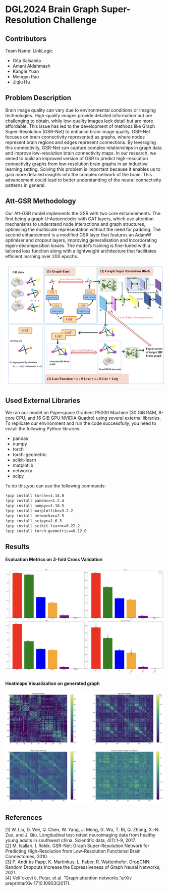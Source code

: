 # DGL2024 Brain Graph Super-Resolution Challenge

## Contributors

Team Name: LinkLogic
- Gita Salsabila
- Amani Aldahmash
- Kangle Yuan
- Mengyu Rao
- Jiqiu Hu

## Problem Description

Brain image quality can vary due to environmental conditions or imaging technologies. High-quality images provide detailed information but are challenging to obtain, while low-quality images lack detail but are more affordable. This issue has led to the development of methods like Graph Super-Resolution (GSR-Net) to enhance brain image quality. GSR-Net focuses on brain connectivity represented as graphs, where nodes represent brain regions and edges represent connections. By leveraging this connectivity, GSR-Net can capture complex relationships in graph data and improve low-resolution brain connectivity maps. In our research, we aimed to build an improved version of GSR to predict high-resolution connectivity graphs from low-resolution brain graphs in an inductive learning setting. Solving this problem is important because it enables us to gain more detailed insights into the complex network of the brain. This advancement could lead to better understanding of the neural connectivity patterns in general. 

## Att-GSR Methodology

Our Att-GSR model implements the GSR with two core enhancements. The first being a graph U-Autoencoder with GAT layers, which use attention mechanisms to understand node interactions and graph structures, optimising the multiscale representation without the need for padding. The second enhancement is a modified GSR layer that features an AdamW optimiser and dropout layers, improving generalisation and incorporating eigen-decomposition losses. The model’s training is fine-tuned with a tailored loss function along with a lightweight architecture that facilitates efficient learning over 200 epochs.

![ image info](pipeline.jpeg)

## Used External Libraries

We ran our model on Paperspace Gradient P5000 Machine (30 GiB RAM, 8-core CPU, and 16 GiB GPU NVIDIA Quadro) using several external libraries. To replicate our environment and run the code successfully, you need to install the following Python libraries:

- pandas
- numpy
- torch
- torch-geometric
- scikit-learn
- matplotlib
- networkx
- scipy

To do this,you can use the following commands:

```
!pip install torch==1.14.0
!pip install pandas>=1.2.4 
!pip install numpy>=1.18.5 
!pip install matplotlib>=3.2.2
!pip install networkx>=2.5
!pip install scipy>=1.6.3
!pip install scikit-learn>=0.22.2
!pip install torch-geometric==0.12.0
```


## Results
#### Evaluation Metrics on 3-fold Cross Validation
![ image info](bars.png)
#### Heatmaps Visualization on generated graph
![ image info](heatmaps.png)

## References

[1] W. Liu, D. Wei, Q. Chen, W. Yang, J. Meng, G. Wu, T. Bi, Q. Zhang, X.-N. Zuo, and J. Qiu. Longitudinal test-retest neuroimaging data from healthy young adults in southwest china. Scientific data, 4(1):1–9, 2017.<br>
[2] M. Isallari, I. Rekik. GSR-Net: Graph Super-Resolution Network for Predicting High-Resolution from Low-Resolution Functional Brain Connectomes, 2010.<br>
[3] P. Andr ́as Papp, K. Martinkus, L. Faber, R. Wattenhofer. DropGNN: Random Dropouts Increase the Expressiveness of Graph Neural Networks, 2021.<br>
[4] Veliˇckovi ́c, Petar, et al. ”Graph attention networks.”arXiv preprintarXiv:1710.10903(2017).
